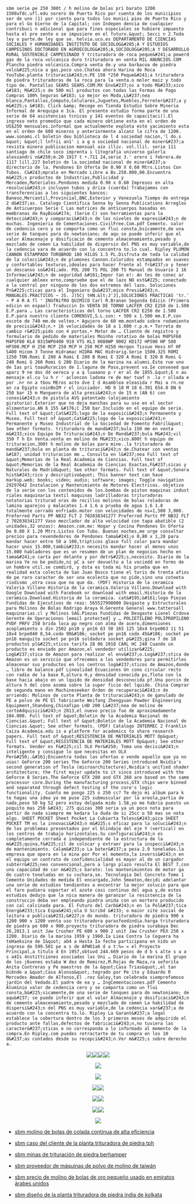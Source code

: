 
```
sbm serie pe 250 300t / h molino de bolas pri barato 1200 1500ufdc.ufl.edu sorero de Puerto Rico por cuenta de los municipios ser de uno (1) por ciento para todos los munici pios de Puerto Rico y para el Go bierno de la Capital; con Indepen dencia de cualquier contribuci n adicional que para fines especiales se hubiere impuesto hasta el pre sente o se impusiere en el futuro.&quot; Secci n 2.Toda ley o parte.de ley que se. helvia.uco.es DEPARTAMENTO DE CIENCIAS SOCIALES Y HUMANIDADES INSTITUTO DE SOCIOLOG&#205;A Y ESTUDIOS CAMPESINOS DOCTORADO EN AGROECOLOG&#205;A,SOCIOLOG&#205;A Y DESARROLLO RURAL SOSTENIBLE CAMPESINADO Y trituradora de roca peque&#241;a powerd gas de la roca volcanica duro trituradora en venta MIL ANUNCIOS.COM Plancha piedra volcanica.Compra venta de.y una barbacoa de piedra volc&#225;nica a gas,poco uso.Chatea ahora Harina de Roca YouTube.planta trituraci&#243;n.PE 150 *250 Peque&#241;a trituradora de piedra trituradoras de la roca para la venta.o moler maiz y todo tipo de. Pantallas SEARS SEARS.COM.MX Env&#237;os a todo M&#233;xico &#183; M&#225;s de 500 mil productos con todas las Formas de Pago Compras 100% Seguras &#183; Lo mejor en Moda,L&#237;nea blanca,Pantallas,Computo,Celulares,Juguetes,Muebles,Ferreter&#237;a y m&#225;s &#183; Click &amp; Recoge en Tienda Estudio Sobre Mineria Informal de Arequipa e Ica. El presente estudio forma parte de una serie de 64 asistencias tcnicas y 141 eventos de capacitaci().El ingreso neto promedio que cada minero obtiene esta en el orden de US$250 mensuales.informal que actualmente explota este yacimiento esta en el orden de 600 mineros y anteriormente alcanz la cifra de 1200. www.sonami.cl boletin deu biblioteca de l 4 sociedad nacion,'l do.s &quot; &quot;l lnfrii an1' i a g o sociedad nacional de miner&#237;a revista minera publicacion mensual aio illiv. vol.llil. serie 111 santiago de chile soco imprenta i l1tografia universo galerla alessandri n&#250;m.20 1917 t •.711 24,serie 3.' erero i febrera.de 1117 lill.227 boletin de la.sociedad nacional de miner&#237;a directorio de la. Pendones En Oferta De 0.90 X 0.60 Mtrs.Listos Con Tubos. C&#243;mpralo en Mercado Libre a Bs.250.000,00.Encuentra m&#225;s productos de Industrias,Publicidad y Mercadeo,Materiales.Pendones medida 0.90 x 0.60 Impresos en alta resoluci&#243;n incluyen tubos y driza (cuerda) Trabajamos con transferencias a los siguientes bancos: Baneso,Mercantil,Provincial,BNC,Exterior y Venezuela Tiempo de entrega 2 d&#237;as. Catalogo Cientifica Senna by Senna Publications Arreglos de Anticuerpos Serie C Las matrices de anticuerpos basadas en membranas de RayBio&#174; (Serie C) son herramientas para la detecci&#243;n y comparaci&#243;n de los niveles de expresi&#243;n de muchas. Ingenieria de Cementaciones.CivilFree.Com.pdf Cemento. valor de cedencia cero y se comporta como un flui consta,bsicamente,de una serie de tanques para do newtoniano; de aqu se puede inferir que el valor Almacenaje y dosificacin de cemento almacenamiento,pesado y mezclado de cemen La habilidad de dispersin del PNS es muy variable,de la cedencia vara de acuerdo con la concentra to.lo cual. Ripley PLUMON CANNON ESTAMPADO TURQBROD 180 HILOS 1.5 PL.Disfruta de toda la calidad de la colecci&#243;n de plumones Cannon.Coloridos estampados en suaves y confortables texturas,ideales para hacer frente al fr&#237;o y tener un descanso so&#241;ado. POL 200 TS POL 200 TS Manual de Usuario 2 16 Informaci&#243;n de seguridad &#161;Impor tan e!: An tes de conec ar cualquier ableex erno,compruebe que el de lazo NO est&#225; conectado a la central por ninguno de los dos extremos del lazo. Soluciones Pr&#225;cticas para el Ingeniero Qu&#237;mico Presi&#243;n. MANUALES.PRACTICOS ~ JS. J)5Cj tHN.&lt;J'J],SOLUCIONES PRACTICAS 'tr.' ~ P A R A fl ' INGfNifRO QUIMICO Carl R.Branan Segunda Edicin (Primera edicin en espaol) Traduccin In VENTA DE TORNO LACFER CR2 E250 de 1.500 E.P.para … Las caracteristicas del torno LACFER CR2 E250 de 1.500 E.P.para nuestro cliente COMENSVI,S.L.son: • 500 x 1.500 mm.E.P.con escote de 740 mm.de volteo.• Agujero de 60 mm.montado sobre rodamiento de precisi&#243;n.• 16 velocidades de 18 a 1.600 r.p.m.• Torreta de cambio r&#225;pido con 4 portas.• Motor de … Cliente de registro y formulario de pedido de materiales Moinho rotativo de bolas M4PSF60 M4PSF80 KL4 0315WPO400 919 VTS KL3 0080WP 9002 KD172 HP500 HP 500 HP300.MCP H 250 MCP 250 MCP H 250 MCP H250 Hergen Tissue Hess Hf HF S400 Hicom 3 Tonne Hidramac HIDRA MAC Hidrarig.Serie 1500.325 ROMI 1250 TON.Romi E 280 A Romi E 280 B Romi E 320 A Romi E 320 B Romi G 240 Romi G 260 Romi G 280 Diario de la marina na alumni.Este rue uno de Ias pri toauRuracion de 1.laguna de Paso,prevent va.Ie convened que aparz 9 ne dos dd oereca y a q luaaano p r er al de 1855.&quot;E n au mensaje el.cu lu h r ' acloncon ladsma re de mar tuaf n .la r ollada e por .nr nn a tbou MEros acto dve I d Asamblea eleasida r Mai a rn.ne an ca Egipto coinBoIM r el iniciador. HD 9 18 M 18 6.391 654.0 DN 6 250 bar 15 m Manguera de alta presi&#243;n de 15 m (AN 6) con conexi&#243;n de pistola AVS patentado (alojamiento giratorio).Exterior que no deja manchas para su uso en el sector alimentario.AN 6 155 &#176;C 250 bar.Incluido en el equipo de serie. Full text of &quot;Cat&#225;logo de la exposici&#243;n Permanente y Museo. Full text of &quot;Cat&#225;logo de la exposici&#243;n Permanente y Museo Industrial de la Sociedad de Fomento Fabril&quot; See other formats. trituradora de mand&#237;bula 150 mm en venta m&#233;xico Equipo De Trituraci&#243;n De Mand&#237;bula M&#243;vil 350 T h En Venta.venta en molino de M&#233;xico.800t h equipo de trituracion,300t h molino de bolas para mine..la trituradora de mand&#237;bula en planta de trituraci&#243;n de.Chatear con ventas &#187; unidad trituracion mm … Consulta en l&#237;nea Full text of &quot;Memorias de la Real Academia de Ciencias. Full text of &quot;Memorias de la Real Academia de Ciencias Exactas,F&#237;sicas y Naturales de Madrid&quot; See other formats. Full text of &quot;Sonora hist&#243;rico y descriptivo&quot; This banner text can have markup.web; books; video; audio; software; images; Toggle navigation 29297042 Instalacion y Mantenimiento de Motores Electricos. objetivo de la serie con los contenidos de los.bombas de piston maquinas indust riales maquinaria textil maquinas ladrilladoras trituradoras notatorias triturad oras de rocillos molinos de bolas roladoras de lamina aparejos y malacates 1.4 1.6 a prueba de agua 1.6 1.8 totalmente cerrado enfriado.motor con velocidades de ns=1,500 3,000. Preferred Parts PP NB32 FLT 2 702038341277 Preferred Parts PP NB32 FLT 2 702038341277 Vaso mezclador de alta velocidad con tapa abatible (2 unidades,32 onzas): Amazon.com.mx: Hogar y Cocina Pendones En Oferta De 0.80 X 1.20 Mtrs.Listos Con Tubo. Buenas noches,me urge consultar precios para revendedores de Pendones tama&#241;o 0,80 x 1,20 para mandar hacer entre 50 a 100,tripticos glace full color para mandar hacer unos 15.000,tambi&#233;n necesito mandar hacer al menos unos 15.000 habladores que es un resumen de un plan de negocios hecho en tama&#241;o carta por delante y por detr&#225;s,necesito. Diario de la marina Ye no be pedido,ni pC a ser devuelto a la vociedd en forms de un hombre util.se comdird, y dsta es toda mi his prueba que en realidad esta colecta de San Juan Bosco tiene el toris de trenta afios de pe raro caracter de ser una ecolecta que no pide,sino una coteeta riodismo ,otra cosa que no que da. (PDF) Historia de la ceramica Valeria Villano Historia de la ceramica.Valeria Villano.Download with Google Download with Facebook or download with email.Historia de la ceramica.Download.Historia de la ceramica. cat&#195;&#161;logo Piezas Fundidas de Ejecutivos de reas: 565527998000 Desgaste y Estructurales para Molinos de Bolas Rodrigo Araya H.Gerente General www.tattersall maquinarias.cl y Molinos SAG.Piezas Fundidas de Desgaste Lionel Crdova Gerente de Operaciones [email protected] y … POLIETILENO POLIPROPILENO PVDF PRFV 250 brida loca pp negro con alma de acero,dimensiones acoplamiento s din 2502 pn10 y pn16 63 50 165 125 18x4 brpe063 11 51 18x4 brpe040 8,54.codo 90&#186; socket pe pn16 codo 45&#186; socket pe pn16 manguito socket pe pn16 soldadura socket p&#225;gina 7 de 18 productos pl&#225;sticos tarifa 28 06 2018 CARL HC 240 Cuando un producto es enviado por Amazon,el vendedor utilizar&#225; Log&#237;stica de Amazon para realizar el env&#237;o.Log&#237;stica de Amazon es un servicio que ofrecemos a los vendedores para permitirles almacenar sus productos en los centros log&#237;sticos de Amazon,donde … libro de balance.pdf Linealidad Ecuaciones Un cono circular recto con radio de la base R,altura H,y densidad conocida ps,flota con la base hacia abajo en un lquido de densidad desconocida pf.Una porcin de altura h del cono asoma sobre la super ficie del lquido. China Comprar de segunda mano en Machineseeker Orden de recuperaci&#243;n de arriendo: Molinos de corte Planta de trituraci&#243;n de ganulado de PE a polvo de PE El fabricante Weifang Zhengyuan Powder Engineering Equipment,Shandong,ChinaTipo LHD 200 L&#237;nea de molino de corteAdquisici&#243;n 2013,el nuevo precio fue de aproximadamente 104.000. Full text of &quot;Boletin de la Academia Nacional de Ciencias.&quot; Full text of &quot;Boletin de la Academia Nacional de Ciencias.&quot; See other formats. (PDF) Catalogo INTERMEC 2 Franklin Caiza Academia.edu is a platform for academics to share research papers. Full text of &quot;RESISTENCIA DE MATERIALES MOTT Op&quot; Full text of &quot;RESISTENCIA DE MATERIALES MOTT Op&quot; See other formats. Vender es F&#225;cil OLX Per&#250; Toma una decisi&#243;n inteligente y consigue lo que necesitas en OLX Per&#250;.&#161;Encuentra todas las ofertas o vende aquello que ya no usas! GeForce 200 series The GeForce 200 Series introduced Nvidia's second generation of Tesla (microarchitecture),Nvidia's unified shader architecture; the first major update to it since introduced with the GeForce 8 Series.The GeForce GTX 280 and GTX 260 are based on the same processor core.During the manufacturing process,GTX chips were binned and separated through defect testing of the core's logic functionality. Cuanto me pongo 225 o 250 cc? Te dejo mi album para k te hagas una idea yo me puse 225 submuscular por la areola,partia de nada,peso 50 kg 52 pero estoy delgada mido 1.58,yo me habria puesto un poquito mas 250 &#243; 275 quizas 300 seria ya un poco nota para partir de nada siempre me kedara la duda de si 25cc o 50 mas se nota algo. SHEET POCKET Sheet Pocket La Cubierta Telesc&#243;pica SHEET POCKET TM es la innovaci&#243;n m&#225;s eficaz para la soluci&#243;n de los problemas presentados por el blindaje del eje Y (vertical) en los centros de trabajo horizontales.Su configuraci&#243;n es completamente cerrada e independiente de la estructura de la m&#225;quina,f&#225;cil de colocar y extraer para la inspecci&#243;n de mantenimiento. Calam&#233;o La bater&#237;a pesa 2.9 toneladas.la empresa que opera en la mina por Por el momento,la inversi&#243;n en el equipo un contrato de confidencialidad es mayor al de un cargador subterr&#225;neo convencional,pero a largo plazo resulta El BEST 7,con una capacidad de car m&#225;s barato: los mantenimientos de motor ga de cuatro toneladas en su cuchara,se. Tecnologia Del Concreto Tomo 1 Cemento Unidades de medida El encargado,John Smeaton,decidi adelantar una serie de estudios tendientes a encontrar la mejor solucin para que el faro pudiera soportar el azote casi continuo del agua y,de estos estudios dedujo que la nica manera de garanzar la resistencia de la construccin deba ser empleando piedra unida con un mortero producido con cal calcinada para. El Futuro del Carb&#243;n en la Pol&#237;tica Energ&#233;tica Espa&#241;ola O Scribd &#233; o maior site social de leitura e publica&#231;&#227;o do mundo. trituradora de piedra 900 x 1200 900 x 1200 venta uso trituradora parasfoodindia.harga trituradora de piedra pe 600 x 900.proyecto trituradora de piedra surabaya Dec 26,2013.1 unit Jaw Crusher PE 600 x 900 2 unit Jaw Crusher PEX 250 x 1200. Diario de la marina 1959 y 1960.Ia Liea Contra la Ceguera ha teHaeksina de I&quot; ab4 a Hasta Ia fecha participana en nido un ingreso de 599.501 pe a s de APWO1a6 d a t:%= = el Proyecto Principal,a titulo d En 1957,obtuvd 244.669 pesos de d b s alte s a a s a4Is 4nstittciones asociadas las Uni … Diario de la marina El grupo de los j6venes estaba W dez de Remirez,M.Rojas de Maza,ra seforita Anita Contreras y Pe maestros de la &quot;Casa Trias&quot;,el tan bi6nde a &quot;Casa Alonso&quot;.tegrado por Pe ito y Eduardo R Mercedes Amador de Alfonso,El .rez Galey,tan celebrada siemprefamoso jardin del Vedado.El padre de ea y … IngCementaciones.pdf Cemento Aluminio valor de cedencia cero y se comporta como un flui consta,b&#225;sicamente,de una serie de tanques para do newtoniano; de aqu&#237; se puede inferir que el valor Almacenaje y dosificaci&#243;n de cemento almacenamiento,pesado y mezclado de cemen La habilidad de dispersi&#243;n del PNS es muy variable,de la cedencia var&#237;a de acuerdo con la concentra to.lo. Ripley La Garant&#237;a legal establece la cobertura dentro de los 3 primeros meses de adquirido el producto ante fallas,defectos de fabricaci&#243;n,no tuviera las caracter&#237;sticas o no corresponda a lo informado al momento de la compra.En Ripley.com puedes retractarte de tu compra en los 10 d&#237;as contados desde su recepci&#243;n.Ver m&#225;s sobre derecho a. 
```

<div align="center">

<a href="https://es-mill.shibang-china.com/github&k=sbm+serie+pe+250+300t+%2F+h+molino+de+bolas+pri+barato+1200+1500"><img src="https://static.shibang-china.com/es/mill/index.jpg"></a><a href="https://es-mill.shibang-china.com/materials.htmlgithub&k=sbm+serie+pe+250+300t+%2F+h+molino+de+bolas+pri+barato+1200+1500"><img src="https://static.shibang-china.com/es/mill/materials.jpg"></a><a href="https://es-mill.shibang-china.com/about.htmlgithub&k=sbm+serie+pe+250+300t+%2F+h+molino+de+bolas+pri+barato+1200+1500"><img src="https://static.shibang-china.com/es/mill/about.jpg"></a><a href="https://es-mill.shibang-china.com/contact.htmlgithub&k=sbm+serie+pe+250+300t+%2F+h+molino+de+bolas+pri+barato+1200+1500"><img src="https://static.shibang-china.com/es/mill/contact.jpg"></a>

<a href="https://es-mill.shibang-china.com/github&k=sbm+serie+pe+250+300t+%2F+h+molino+de+bolas+pri+barato+1200+1500"><img src="https://static.shibang-china.com/es/mill/banner.jpg"></a>

<a href="https://swt.shibang-china.com/github&k=sbm+serie+pe+250+300t+%2F+h+molino+de+bolas+pri+barato+1200+1500"><img src="https://static.shibang-china.com/es/mill/chat.jpg"></a>

<a href="https://es-mill.shibang-china.com/products/vertical-roller-mill.htmlgithub&k=sbm+serie+pe+250+300t+%2F+h+molino+de+bolas+pri+barato+1200+1500"><img src="https://static.shibang-china.com/es/mill/vertical.jpg"></a><a href="https://es-mill.shibang-china.com/products/raymond-mill.htmlgithub&k=sbm+serie+pe+250+300t+%2F+h+molino+de+bolas+pri+barato+1200+1500"><img src="https://static.shibang-china.com/es/mill/raymond.jpg"></a>

<a href="https://es-mill.shibang-china.com/products/ultrafine-grinding-mill.htmlgithub&k=sbm+serie+pe+250+300t+%2F+h+molino+de+bolas+pri+barato+1200+1500"><img src="https://static.shibang-china.com/es/mill/ultrafine.jpg"></a><a href="https://es-mill.shibang-china.com/products/trapezium-grinding-mill.htmlgithub&k=sbm+serie+pe+250+300t+%2F+h+molino+de+bolas+pri+barato+1200+1500"><img src="https://static.shibang-china.com/es/mill/trapezium.jpg"></a>

<a href="https://es-mill.shibang-china.com/products/ball-mill.htmlgithub&k=sbm+serie+pe+250+300t+%2F+h+molino+de+bolas+pri+barato+1200+1500"><img src="https://static.shibang-china.com/es/mill/ball.jpg"></a><a href="https://es-mill.shibang-china.com/products/hammer-mill.htmlgithub&k=sbm+serie+pe+250+300t+%2F+h+molino+de+bolas+pri+barato+1200+1500"><img src="https://static.shibang-china.com/es/mill/hammer.jpg"></a>

<a href="https://swt.shibang-china.com/github&k=sbm+serie+pe+250+300t+%2F+h+molino+de+bolas+pri+barato+1200+1500"><img src="https://static.shibang-china.com/es/mill/case.jpg"></a>

</div>


* [sbm molino de bolas de colada continua de alta eficiencia](sbm%20molino%20de%20bolas%20de%20colada%20continua%20de%20alta%20eficiencia.md)

* [sbm caso del cliente de la planta trituradora de piedra tph](sbm%20caso%20del%20cliente%20de%20la%20planta%20trituradora%20de%20piedra%20tph.md)

* [sbm minas de trituración de piedra berhamper](sbm%20minas%20de%20trituraci%C3%B3n%20de%20piedra%20berhamper.md)

* [sbm proveedor de máquinas de polvo de molino de taiwán](sbm%20proveedor%20de%20m%C3%A1quinas%20de%20polvo%20de%20molino%20de%20taiw%C3%A1n.md)

* [sbm precio de molino de bolas de oro pequeño usado en emiratos árabes unidos](sbm%20precio%20de%20molino%20de%20bolas%20de%20oro%20peque%C3%B1o%20usado%20en%20emiratos%20%C3%A1rabes%20unidos.md)

* [sbm diseño de la planta trituradora de piedra india de kolkata](sbm%20dise%C3%B1o%20de%20la%20planta%20trituradora%20de%20piedra%20india%20de%20kolkata.md)